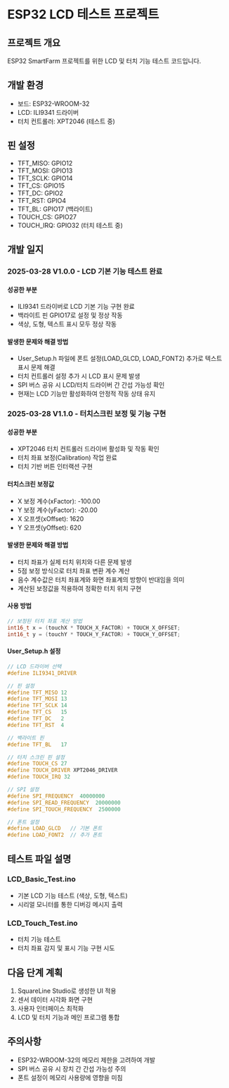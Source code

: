 # ESP32 LCD 테스트 프로젝트

## 프로젝트 개요
ESP32 SmartFarm 프로젝트를 위한 LCD 및 터치 기능 테스트 코드입니다.

## 개발 환경
- 보드: ESP32-WROOM-32
- LCD: ILI9341 드라이버
- 터치 컨트롤러: XPT2046 (테스트 중)

## 핀 설정
- TFT_MISO: GPIO12
- TFT_MOSI: GPIO13
- TFT_SCLK: GPIO14
- TFT_CS: GPIO15
- TFT_DC: GPIO2
- TFT_RST: GPIO4
- TFT_BL: GPIO17 (백라이트)
- TOUCH_CS: GPIO27
- TOUCH_IRQ: GPIO32 (터치 테스트 중)

## 개발 일지

### 2025-03-28 V1.0.0 - LCD 기본 기능 테스트 완료

#### 성공한 부분
- ILI9341 드라이버로 LCD 기본 기능 구현 완료
- 백라이트 핀 GPIO17로 설정 및 정상 작동
- 색상, 도형, 텍스트 표시 모두 정상 작동

#### 발생한 문제와 해결 방법
- User_Setup.h 파일에 폰트 설정(LOAD_GLCD, LOAD_FONT2) 추가로 텍스트 표시 문제 해결
- 터치 컨트롤러 설정 추가 시 LCD 표시 문제 발생
- SPI 버스 공유 시 LCD/터치 드라이버 간 간섭 가능성 확인
- 현재는 LCD 기능만 활성화하여 안정적 작동 상태 유지

### 2025-03-28 V1.1.0 - 터치스크린 보정 및 기능 구현

#### 성공한 부분
- XPT2046 터치 컨트롤러 드라이버 활성화 및 작동 확인
- 터치 좌표 보정(Calibration) 작업 완료
- 터치 기반 버튼 인터랙션 구현

#### 터치스크린 보정값
- X 보정 계수(xFactor): -100.00
- Y 보정 계수(yFactor): -20.00
- X 오프셋(xOffset): 1620
- Y 오프셋(yOffset): 620

#### 발생한 문제와 해결 방법
- 터치 좌표가 실제 터치 위치와 다른 문제 발생
- 5점 보정 방식으로 터치 좌표 변환 계수 계산
- 음수 계수값은 터치 좌표계와 화면 좌표계의 방향이 반대임을 의미
- 계산된 보정값을 적용하여 정확한 터치 위치 구현

#### 사용 방법
```cpp
// 보정된 터치 좌표 계산 방법
int16_t x = (touchX * TOUCH_X_FACTOR) + TOUCH_X_OFFSET;
int16_t y = (touchY * TOUCH_Y_FACTOR) + TOUCH_Y_OFFSET;
```

#### User_Setup.h 설정
```cpp
// LCD 드라이버 선택
#define ILI9341_DRIVER

// 핀 설정
#define TFT_MISO 12
#define TFT_MOSI 13
#define TFT_SCLK 14
#define TFT_CS   15
#define TFT_DC   2
#define TFT_RST  4

// 백라이트 핀
#define TFT_BL   17

// 터치 스크린 핀 설정
#define TOUCH_CS 27
#define TOUCH_DRIVER XPT2046_DRIVER  
#define TOUCH_IRQ 32                

// SPI 설정
#define SPI_FREQUENCY  40000000
#define SPI_READ_FREQUENCY  20000000
#define SPI_TOUCH_FREQUENCY  2500000

// 폰트 설정
#define LOAD_GLCD   // 기본 폰트
#define LOAD_FONT2  // 추가 폰트
```

## 테스트 파일 설명

### LCD_Basic_Test.ino
- 기본 LCD 기능 테스트 (색상, 도형, 텍스트)
- 시리얼 모니터를 통한 디버깅 메시지 출력

### LCD_Touch_Test.ino
- 터치 기능 테스트 
- 터치 좌표 감지 및 표시 기능 구현 시도

## 다음 단계 계획

1. SquareLine Studio로 생성한 UI 적용
2. 센서 데이터 시각화 화면 구현
3. 사용자 인터페이스 최적화
4. LCD 및 터치 기능과 메인 프로그램 통합

## 주의사항
- ESP32-WROOM-32의 메모리 제한을 고려하여 개발
- SPI 버스 공유 시 장치 간 간섭 가능성 주의
- 폰트 설정이 메모리 사용량에 영향을 미침
